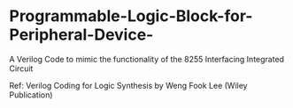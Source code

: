 # Programmable-Logic-Block-for-Peripheral-Device-
A Verilog Code to mimic the functionality of the 8255 Interfacing Integrated Circuit 

Ref: Verilog Coding for Logic Synthesis by Weng Fook Lee (Wiley Publication) 
